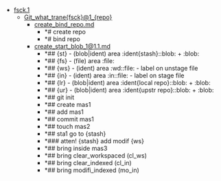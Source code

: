 - <a href = "E:\Node_projects\Node_Way\NBase\_Md\_Index\_Git\contaners\Workout_this\blobs_for_taining\fsck.1\cat.fsck.1\dir.fsck.1.md">fsck.1</a>
    - <a href = "E:\Node_projects\Node_Way\NBase\_Md\_Index\_Git\contaners\Workout_this\blobs_for_taining\fsck.1\Git_what_trane{fsck}@1_{repo}\cat.Git_what_trane{fsck}@1_{repo}\dir.Git_what_trane{fsck}@1_{repo}.md">Git_what_trane{fsck}@1_{repo}</a>
        - <a href = "E:\Node_projects\Node_Way\NBase\_Md\_Index\_Git\contaners\Workout_this\blobs_for_taining\fsck.1\Git_what_trane{fsck}@1_{repo}\create_bind_repo.md">create_bind_repo.md</a>
            - *# create repo
            - *# bind repo
        - <a href = "E:\Node_projects\Node_Way\NBase\_Md\_Index\_Git\contaners\Workout_this\blobs_for_taining\fsck.1\Git_what_trane{fsck}@1_{repo}\create_start_blob_1@1.1.md">create_start_blob_1@1.1.md</a>
            - *## {st} - (blob|ident) area :ident{stash}::blob: + :blob:
            - *## {fs} - (file) area :file:
            - *## {ws} - (ident) area :wd::file: - label on unstage file 
            - *## {in} - (ident) area :in::file: - label on stage file
            - *## {lr} - (blob|ident) area :ident{local repo}::blob: + :blob:
            - *## {ur} - (blob|ident) area :ident{upstr repo}::blob: + :blob:
            - *## git init
            - *## create mas1
            - *##  add mas1
            - *## commit mas1
            - *## touch mas2
            - *## sta1 go to {stash}
            - *### atten! {stash} add modif {ws}
            - *## bring inside mas3   
            - *## bring clear_workspaced (cl_ws)
            - *## bring clear_indexed (cl_in)
            - *## bring modifi_indexed (mo_in)
    
